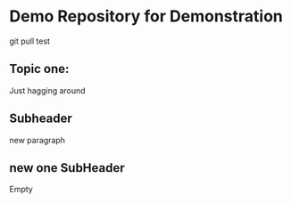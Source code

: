# Demo Repository for Demonstration
git pull test

## Topic one:
Just hagging around

## Subheader 
 new paragraph

## new one SubHeader
Empty
